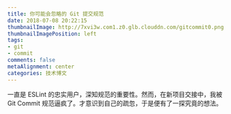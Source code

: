 ```yaml
---
title: 你可能会忽略的 Git 提交规范
date: 2018-07-08 20:22:15
thumbnailImage: http://7xvi3w.com1.z0.glb.clouddn.com/gitcommit0.png
thumbnailImagePosition: left
tags: 
- git
- commit
comments: false
metaAlignment: center
categories: 技术博文
---
```

一直是 ESLint 的忠实用户，深知规范的重要性。然而，在新项目交接中，我被 Git Commit 规范逼疯了。才意识到自己的疏忽，于是便有了一探究竟的想法。
<!-- more -->
